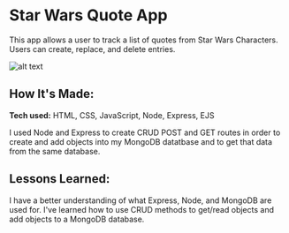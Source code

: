 
# Star Wars Quote App
This app allows a user to track a list of quotes from Star Wars Characters. Users can create, replace, and delete entries. 

![alt text](img/star.jpg)

## How It's Made:

**Tech used:** HTML, CSS, JavaScript, Node, Express, EJS

I used Node and Express to create CRUD POST and GET routes in order to create and add objects into my MongoDB datatbase and to get that data from the same database.


## Lessons Learned:

I have a better understanding of what Express, Node, and MongoDB are used for. I've learned how to use CRUD methods to get/read objects and add objects to a MongoDB database.








